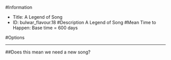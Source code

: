 #Information
 - Title: A Legend of Song
 - ID: bulwar_flavour.18
#Description
A Legend of Song
#Mean Time to Happen:
Base time = 600 days

#Options

___
##Does this mean we need a new song?
